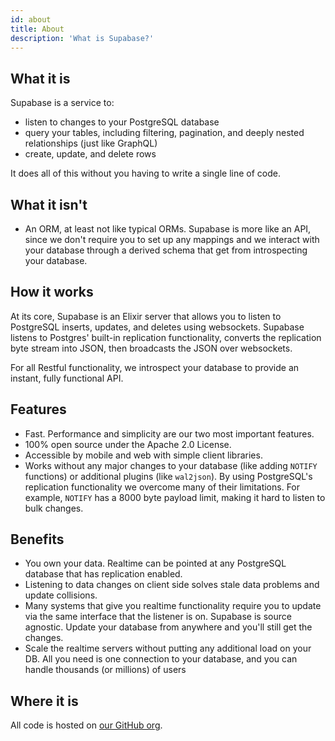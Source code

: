```yaml
---
id: about
title: About
description: 'What is Supabase?'
---
```


## What it is

Supabase is a service to:

- listen to changes to your PostgreSQL database 
- query your tables, including filtering, pagination, and deeply nested relationships (just like GraphQL)
- create, update, and delete rows

It does all of this without you having to write a single line of code.

## What it isn't

- An ORM, at least not like typical ORMs. Supabase is more like an API, since we don't require you to set up any mappings and we interact with your database through a derived schema that get from introspecting your database.

## How it works 

At its core, Supabase is an Elixir server that allows you to listen to PostgreSQL inserts, updates, and deletes using websockets. Supabase listens to Postgres' built-in replication functionality, converts the replication byte stream into JSON, then broadcasts the JSON over websockets. 

For all Restful functionality, we introspect your database to provide an instant, fully functional API.

## Features

- Fast. Performance and simplicity are our two most important features.
- 100% open source under the Apache 2.0 License.
- Accessible by mobile and web with simple client libraries.
- Works without any major changes to your database (like adding `NOTIFY` functions) or additional plugins (like `wal2json`). By using PostgreSQL's replication functionality we overcome many of their limitations. For example, `NOTIFY` has a 8000 byte payload limit, making it hard to listen to bulk changes.

## Benefits

- You own your data. Realtime can be pointed at any PostgreSQL database that has replication enabled.
- Listening to data changes on client side solves stale data problems and update collisions.
- Many systems that give you realtime functionality require you to update via the same interface that the listener is on. Supabase is source agnostic. Update your database from anywhere and you'll still get the changes.
- Scale the realtime servers without putting any additional load on your DB. All you need is one connection to your database, and you can handle thousands (or millions) of users

## Where it is

All code is hosted on [our GitHub org](https://github.com/supabase).